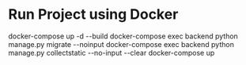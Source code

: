 # Run Project using Docker
docker-compose up -d --build
docker-compose exec backend python manage.py migrate --noinput
docker-compose exec backend python manage.py collectstatic --no-input --clear
docker-compose up
